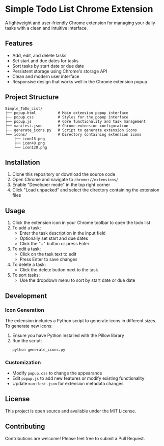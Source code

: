 # Simple Todo List Chrome Extension

A lightweight and user-friendly Chrome extension for managing your daily tasks with a clean and intuitive interface.

## Features

- Add, edit, and delete tasks
- Set start and due dates for tasks
- Sort tasks by start date or due date
- Persistent storage using Chrome's storage API
- Clean and modern user interface
- Responsive design that works well in the Chrome extension popup

## Project Structure

```
Simple_ToDo_List/
├── popup.html          # Main extension popup interface
├── popup.css           # Styles for the popup interface
├── popup.js            # Core functionality and task management
├── manifest.json       # Chrome extension configuration
├── generate_icons.py   # Script to generate extension icons
└── icons/              # Directory containing extension icons
    ├── icon16.png
    ├── icon48.png
    └── icon128.png
```

## Installation

1. Clone this repository or download the source code
2. Open Chrome and navigate to `chrome://extensions/`
3. Enable "Developer mode" in the top right corner
4. Click "Load unpacked" and select the directory containing the extension files

## Usage

1. Click the extension icon in your Chrome toolbar to open the todo list
2. To add a task:
   - Enter the task description in the input field
   - Optionally set start and due dates
   - Click the "+" button or press Enter
3. To edit a task:
   - Click on the task text to edit
   - Press Enter to save changes
4. To delete a task:
   - Click the delete button next to the task
5. To sort tasks:
   - Use the dropdown menu to sort by start date or due date

## Development

### Icon Generation

The extension includes a Python script to generate icons in different sizes. To generate new icons:

1. Ensure you have Python installed with the Pillow library
2. Run the script:
   ```bash
   python generate_icons.py
   ```

### Customization

- Modify `popup.css` to change the appearance
- Edit `popup.js` to add new features or modify existing functionality
- Update `manifest.json` for extension metadata changes

## License

This project is open source and available under the MIT License.

## Contributing

Contributions are welcome! Please feel free to submit a Pull Request.